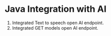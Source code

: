 # Java Integration with AI

1) Integrated Text to speech open AI endpoint.
2) Integrated GET models open AI endpoint.
